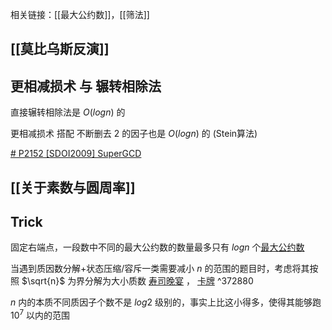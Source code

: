 相关链接：[[最大公约数]]，[[筛法]]

## [[莫比乌斯反演]]

## 更相减损术 与 辗转相除法

直接辗转相除法是 $O(logn)$ 的

更相减损术 搭配 不断删去 $2$ 的因子也是 $O(logn)$ 的 (Stein算法)

[# P2152 [SDOI2009] SuperGCD](https://www.luogu.com.cn/problem/P2152)
## [[关于素数与圆周率]]
## Trick
固定右端点，一段数中不同的最大公约数的数量最多只有 $logn$ 个[最大公约数](https://www.luogu.com.cn/problem/P5502)

 当遇到质因数分解+状态压缩/容斥一类需要减小 $n$ 的范围的题目时，考虑将其按照 $\sqrt{n}$ 为界分解为大小质数 [寿司晚宴](https://www.luogu.com.cn/problem/P2150) ， [卡牌](https://www.luogu.com.cn/problem/P8292)
  ^372880

$n$ 内的本质不同质因子个数不是 $log2$ 级别的，事实上比这小得多，使得其能够跑 $10^7$ 以内的范围
